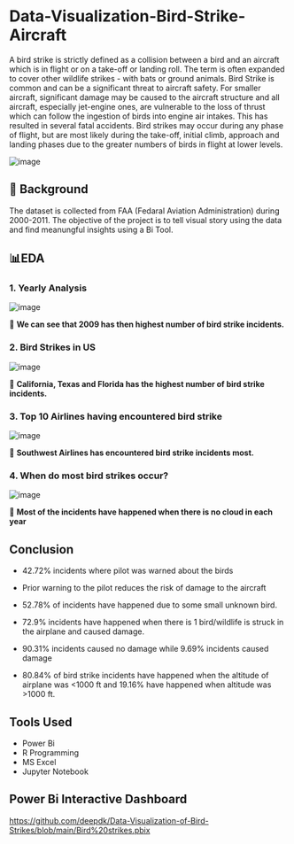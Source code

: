 
# Data-Visualization-Bird-Strike-Aircraft

A bird strike is strictly defined as a collision between a bird and an aircraft which is in flight or on a take-off or landing roll. The term is often expanded to cover other wildlife strikes - with bats or ground animals. Bird Strike is common and can be a significant threat to aircraft safety. For smaller aircraft, significant damage may be caused to the aircraft structure and all aircraft, especially jet-engine ones, are vulnerable to the loss of thrust which can follow the ingestion of birds into engine air intakes. This has resulted in several fatal accidents. Bird strikes may occur during any phase of flight, but are most likely during the take-off, initial climb, approach and landing phases due to the greater numbers of birds in flight at lower levels.

![image](https://user-images.githubusercontent.com/31981663/203216496-3cf39f8e-bf40-490f-aa35-f0cbbd5864a9.png)

## 🔎 Background

The dataset is collected from FAA (Fedaral Aviation Administration) during 2000-2011. The objective of the project is to tell visual story using the data and find meanungful insights using a Bi Tool.

## 📊EDA

### 1. Yearly Analysis

![image](https://user-images.githubusercontent.com/31981663/203217375-c91bf876-65be-4ae7-8ee0-c0fb04b2992d.png)

📌 **We can see that 2009 has then highest number of bird strike incidents.**

### 2. Bird Strikes in US

![image](https://user-images.githubusercontent.com/31981663/203217611-90d85d8d-480e-4f0b-836a-c65028e0355b.png)

📌 **California, Texas and Florida has the highest number of bird strike incidents.**

### 3. Top 10 Airlines having encountered bird strike

![image](https://user-images.githubusercontent.com/31981663/203217767-f013f8fe-7724-4c05-94b9-29d41b025eed.png)

📌 **Southwest Airlines has encountered bird strike incidents most.**

### 4. When do most bird strikes occur?

![image](https://user-images.githubusercontent.com/31981663/203217931-88a060cf-2e98-4855-aab9-0c8ef5ea5c36.png)

📌 **Most of the incidents have happened when there is no cloud in each year**

## Conclusion

- 42.72% incidents where pilot was warned about the birds

- Prior warning to the pilot reduces the risk of damage to the aircraft

- 52.78% of incidents have happened due to some small unknown bird.

- 72.9% incidents have happened when there is 1 bird/wildlife is struck in the airplane and caused damage.

- 90.31% incidents caused no damage while 9.69% incidents caused damage

- 80.84% of bird strike incidents have happened when the altitude of airplane was <1000 ft and 19.16% have happened when altitude was >1000 ft.

## Tools Used
 
- Power Bi
- R Programming
- MS Excel
- Jupyter Notebook

## Power Bi Interactive Dashboard

https://github.com/deepdk/Data-Visualization-of-Bird-Strikes/blob/main/Bird%20strikes.pbix









